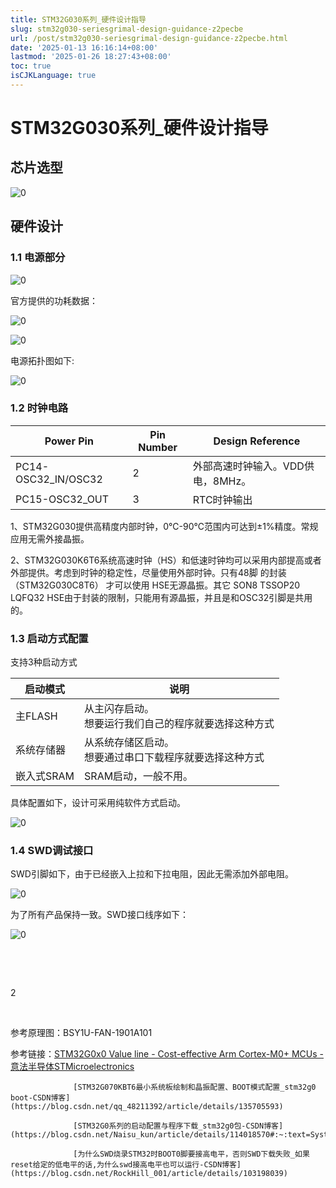 ```yaml
---
title: STM32G030系列_硬件设计指导
slug: stm32g030-seriesgrimal-design-guidance-z2pecbe
url: /post/stm32g030-seriesgrimal-design-guidance-z2pecbe.html
date: '2025-01-13 16:16:14+08:00'
lastmod: '2025-01-26 18:27:43+08:00'
toc: true
isCJKLanguage: true
---
```


# STM32G030系列_硬件设计指导

## 芯片选型

​![0](assets/0-20250113161631-92w8bli.png)​

## 硬件设计

### 1.1 电源部分

​![0](assets/0-20250113161631-utyszhl.png)​

官方提供的功耗数据：

​![0](assets/0-20250113161631-vi3obvm.png)​

​![0](assets/0-20250113161631-0aeah4r.png)​

电源拓扑图如下:

​![0](assets/0-20250113161631-9ekzzg6.png)​

### 1.2 时钟电路

|Power Pin|Pin Number|Design Reference|
| ---------------------| ------------| -----------------------------------|
|PC14-OSC32_IN/OSC32|2|外部高速时钟输入。VDD供电，8MHz。|
|PC15-OSC32_OUT|3|RTC时钟输出|

1、STM32G030提供高精度内部时钟，0℃-90℃范围内可达到±1%精度。常规应用无需外接晶振。

2、STM32G030K6T6系统高速时钟（HS）和低速时钟均可以采用内部提高或者外部提供。考虑到时钟的稳定性，尽量使用外部时钟。只有48脚 的封装（STM32G030C8T6） 才可以使用 HSE无源晶振。其它 SON8 TSSOP20 LQFQ32 HSE由于封装的限制，只能用有源晶振，并且是和OSC32引脚是共用的。

### 1.3 启动方式配置

支持3种启动方式

|启动模式|说明|
| ------------| ----------------------------------------------------------|
|主FLASH|从主闪存启动。<br />想要运行我们自己的程序就要选择这种方式|
|系统存储器|从系统存储区启动。<br />想要通过串口下载程序就要选择这种方式|
|嵌入式SRAM|SRAM启动，一般不用。|

具体配置如下，设计可采用纯软件方式启动。

​![0](assets/0-20250113161631-mj90v3i.png)​

### 1.4 SWD调试接口

SWD引脚如下，由于已经嵌入上拉和下拉电阻，因此无需添加外部电阻。

​![0](assets/0-20250113161631-3qqedhr.png)​

为了所有产品保持一致。SWD接口线序如下：

​![0](assets/0-20250113161631-iveimuy.png)​

‍

‍

2

‍

参考原理图：BSY1U-FAN-1901A101

参考链接：[STM32G0x0 Value line - Cost-effective Arm Cortex-M0+ MCUs - 意法半导体STMicroelectronics](https://www.st.com.cn/zh/microcontrollers-microprocessors/stm32g0x0-value-line.html)

                  [STM32G070KBT6最小系统板绘制和晶振配置、BOOT模式配置_stm32g0 boot-CSDN博客](https://blog.csdn.net/qq_48211392/article/details/135705593)

                  [STM32G0系列的启动配置与程序下载_stm32g0包-CSDN博客](https://blog.csdn.net/Naisu_kun/article/details/114018570#:~:text=System%20memory%20%E4%BB%8E%E7%B3%BB%E7%BB%9F%E5%AD%98%E5%82%A8%E5%8C%BA%E5%90%AF%E5%8A%A8%EF%BC%8C%E6%83%B3%E8%A6%81%E9%80%9A%E8%BF%87%E4%B8%B2%E5%8F%A3%E4%B8%8B%E8%BD%BD%E7%A8%8B%E5%BA%8F%E5%B0%B1%E8%A6%81%E9%80%89%E6%8B%A9%E8%BF%99%E7%A7%8D%E6%96%B9%E5%BC%8F%EF%BC%9B%20Embbeded%20SRAM%20%E4%BB%8E%E5%86%85%E5%AD%98%E5%90%AF%E5%8A%A8%EF%BC%9B%20STM32G0%E7%B3%BB%E5%88%97%E8%8A%AF%E7%89%87%E9%80%9A%E8%BF%87%E9%80%89%E9%A1%B9%E5%AD%97%E8%8A%82%EF%BC%88option%20byte%EF%BC%89%E4%B8%AD%E7%9A%84,nBOOT1%20%E3%80%81%20nBOOT_SEL%20%E3%80%81%20nBOOT0%20%E8%BF%99%E5%87%A0%E4%BD%8D%E5%8A%A0%E4%B8%8A%E5%A4%96%E9%83%A8%E7%9A%84%20BOOT0%20%E7%AE%A1%E8%84%9A%E7%9A%84%E7%94%B5%E5%B9%B3%E6%9D%A5%E7%A1%AE%E5%AE%9A%E5%90%AF%E5%8A%A8%E6%96%B9%E5%BC%8F%E3%80%82)

                  [为什么SWD烧录STM32时BOOT0脚要接高电平，否则SWD下载失败_如果reset给定的低电平的话,为什么swd接高电平也可以运行-CSDN博客](https://blog.csdn.net/RockHill_001/article/details/103198039)

‍
